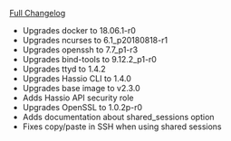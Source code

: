 [Full Changelog][changelog]

- Upgrades docker to 18.06.1-r0
- Upgrades ncurses to 6.1_p20180818-r1
- Upgrades openssh to 7.7_p1-r3
- Upgrades bind-tools to 9.12.2_p1-r0
- Upgrades ttyd to 1.4.2
- Upgrades Hassio CLI to 1.4.0
- Upgrades base image to v2.3.0
- Adds Hassio API security role
- Upgrades OpenSSL to 1.0.2p-r0
- Adds documentation about shared_sessions option
- Fixes copy/paste in SSH when using shared sessions

[changelog]: https://github.com/hassio-addons/addon-ssh/compare/v3.4.1...v3.5.0
